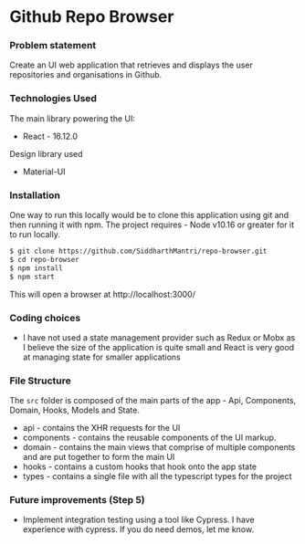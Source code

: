 # Github Repo Browser

### Problem statement

Create an UI web application that retrieves and displays the user repositories and organisations in Github.

### Technologies Used

The main library powering the UI:
  - React - 16.12.0

Design library used
  - Material-UI

### Installation

One way to run this locally would be to clone this application using git and then running it with npm.
The project requires - Node v10.16 or greater for it to run locally.

```sh
$ git clone https://github.com/SiddharthMantri/repo-browser.git
$ cd repo-browser
$ npm install
$ npm start
```
This will open a browser at http://localhost:3000/


### Coding choices

- I have not used a state management provider such as Redux or Mobx as I believe the size of the application is quite small and React is very good at managing state for smaller applications



### File Structure
The `src` folder is composed of the main parts of the app - Api, Components, Domain, Hooks, Models and State. 

- api - contains the XHR requests for the UI
- components - contains the reusable components of the UI markup. 
- domain - contains the main views that comprise of multiple components and are put together to form the main UI 
- hooks - contains a custom hooks that hook onto the app state
- types - contains a single file with all the typescript types for the project




### Future improvements (Step 5)
- Implement integration testing using a tool like Cypress. I have experience with cypress. If you do need demos, let me know. 

